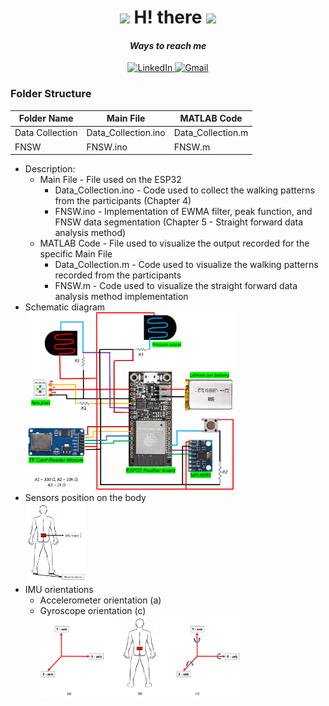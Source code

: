 <div align="center">
<h1> <img src="https://github.com/TheDudeThatCode/TheDudeThatCode/blob/master/Assets/Developer.gif" width="100px">
  H! there      
  <img src="https://github.com/TheDudeThatCode/TheDudeThatCode/blob/master/Assets/Designer.gif" width="100px">  </h1>
</div>

<div align="center">
  <h4><i>Ways to reach me</i></h4>
</div>  
<div  align="center">
  <a href="https://www.linkedin.com/in/sai-kishan-rali/" target="_blank">
    <img src="https://img.shields.io/badge/LinkedIn-%230077B5.svg?&style=flat-square&logo=linkedin&logoColor=white&color=071A2C" alt="LinkedIn">
  </a>

   <a href="mailto:rali.sai.kishan@gmail.com" mailto="rali.sai.kishan@gmail.com" target="_blank">
    <img src="https://img.shields.io/badge/Gmail-%231877F2.svg?&style=flat-square&logo=gmail&logoColor=white&color=071A2C" alt="Gmail">
  </a>
</div>


<!-- <table>
  <thead>
    <tr>
      <td align="center">
        <span><strong>Programming Languages & Frameworks</strong></span>
      </td>
    </tr>
  </thead>
  
  <tbody>
    <tr>
      <td align="center">
        <img width="70%" src="https://github.com/oussamabouchikhi/oussamabouchikhi/blob/master/assets/skills.png" alt="cover" />
      </td>
    </tr>
  </tbody> -->
  
</table>
</div>

### Folder Structure
| Folder Name | Main File | MATLAB Code |
| --- | --- | --- |
| Data Collection | Data_Collection.ino | Data_Collection.m |
| FNSW | FNSW.ino | FNSW.m |

<!-- [**𝚎𝚖𝚘𝚓𝚒**](https://github.com/Raymo111/emoji) -->

- Description:
  - Main File -  File used on the ESP32
    - Data_Collection.ino - Code used to collect the walking patterns from the participants (Chapter 4)
    - FNSW.ino - Implementation of EWMA filter, peak function, and FNSW data segmentation (Chapter 5 - Straight forward data analysis method)
  - MATLAB Code - File used to visualize the output recorded for the specific Main File
    - Data_Collection.m - Code used to visualize the walking patterns recorded from the participants
    - FNSW.m - Code used to visualize the straight forward data analysis method implementation 
- Schematic diagram   
   <div align="left">
      <img width="70%" src="https://github.com/SaiKishanRali/Code/blob/main/Images/sch_exp3.png" alt="cover" />
     </div>
- Sensors position on the body
   <div align="left">
      <img width="20%" src="https://github.com/SaiKishanRali/Code/blob/main/Images/2senspng.png" alt="cover" />
     </div>
- IMU orientations
  - Accelerometer orientation (a)
  - Gyroscope orientation (c)
       <div align="left">
         <img width="70%" src="https://github.com/SaiKishanRali/Code/blob/main/Images/sensor_pos_big.png" alt="cover" />
        </div>
<!-- <h2><i>Ways to contact me:</i></h2> -->


